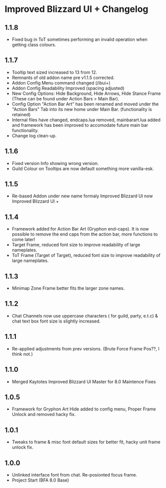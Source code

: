 # Improved Blizzard UI +  Changelog

## 1.1.8
* Fixed bug in ToT sometimes performing an invalid operation when getting class colours.

## 1.1.7
* Tooltip text sized increased to 13 from 12.
* Remnants of old addon name pre v1.1.5 corrected.
* Addon Config Menu command changed (/ibui+)
* Addon Config Readability Improved (spacing adjusted)
* New Config Options: Hide Background, Hide Arrows, Hide Stance Frame  (These can be found under Action Bars > Main Bar).
* Config Option "Action Bar Art" has been renamed and moved under the "Action Bars" Tab into its new home under Main Bar. (functionality is retained)
* Internal files have changed, endcaps.lua removed, mainbarart.lua added and framework has been improved to accomodate future main bar functionality.
* Change log clean-up.

## 1.1.6
* Fixed version Info showing wrong version.
* Guild Colour on Tooltips are now default something more vanilla-esk.

## 1.1.5
* Re-based Addon under new name formaly Improved Blizzard UI now Improved Blizzard UI +

## 1.1.4
* Framework added for Action Bar Art (Gryphon end-caps). It is now possible to remove the end caps from the action bar, more functions to come later!
* Target Frame, reduced font size to improve readability of large nameplates. 
* ToT Frame (Target of Target),  reduced font size to improve readability of large nameplates.

## 1.1.3 
* Minimap Zone Frame better fits the larger zone names.

## 1.1.2 
* Chat Channels now use uppercase characters ( for guild, party, e.t.c) & chat text box font size is slightly increased.

## 1.1.1 
* Re-applied adjustments from prev versions. (Brute Force Frame Pos??, I think not.)

## 1.1.0 
* Merged Kaytotes Improved Blizzard UI Master for 8.0 Maintence Fixes

## 1.0.5 
* Framework for Gryphon Art Hide added to config menu, Proper Frame Unlock and removed hacky fix.

## 1.0.1 
* Tweaks to frame & misc font default sizes for better fit, hacky unit frame unlock fix.

## 1.0.0 
* Unlinked interface font from chat. Re-posionted focus frame. 
* Project Start (BFA 8.0 Base)
